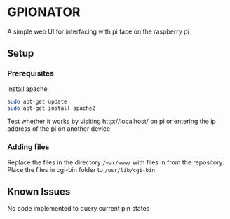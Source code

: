 # GPIONATOR
A simple web UI for interfacing with pi face on the raspberry pi
## Setup
### Prerequisites
install apache
```bash
sudo apt-get update
sudo apt-get install apache2
```
Test whether it works by visiting http://localhost/ on pi or entering the ip address of the pi on another device
### Adding files
Replace the files in the directory ```/var/www/``` with files in from the repository.  
Place the files in cgi-bin folder to ```/usr/lib/cgi-bin```
## Known Issues
No code implemented to query current pin states
